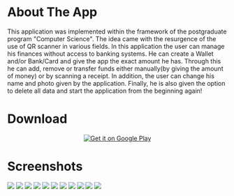 # About The App

This application was implemented within the framework of the postgraduate program "Computer Science". The idea came with the resurgence of the use of QR scanner in various fields. 
In this application the user can manage his finances without access to banking systems. He can create a Wallet and/or Bank/Card and give the app the exact amount he has. Through this he can add, remove or transfer funds either manually(by giving the amount of money) or by scanning a receipt. In addition, the user can change his name and photo given by the application. Finally, he is also given the option to delete all data and start the application from the beginning again!

# Download

<div align="center">
<a href=''><img alt='Get it on Google Play' src='https://play.google.com/intl/en_us/badges/static/images/badges/en_badge_web_generic.png'/></a>
</div>

# Screenshots

![](./screenshots/1.png)
![](./screenshots/2.png)
![](./screenshots/3.png)
![](./screenshots/4.png)
![](./screenshots/5.png)
![](./screenshots/6.png)
![](./screenshots/7.png)
![](./screenshots/8.png)
![](./screenshots/9.png)
![](./screenshots/10.png)
![](./screenshots/11.png)

